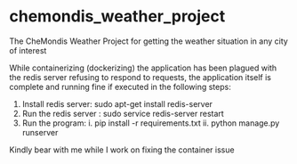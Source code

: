 # chemondis_weather_project
The CheMondis Weather Project for getting the weather situation in any city of interest

While containerizing (dockerizing) the application has been plagued with the redis server refusing to respond to requests, 
the application itself is complete and running fine if executed in the following steps:

1. Install redis server: sudo apt-get install redis-server 
2. Run the redis server : sudo service redis-server restart 
3. Run the program: 
    i. pip install -r requirements.txt
    ii. python manage.py runserver
    
Kindly bear with me while I work on fixing the container issue
 
